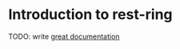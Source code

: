 # Introduction to rest-ring

TODO: write [great documentation](http://jacobian.org/writing/what-to-write/)
